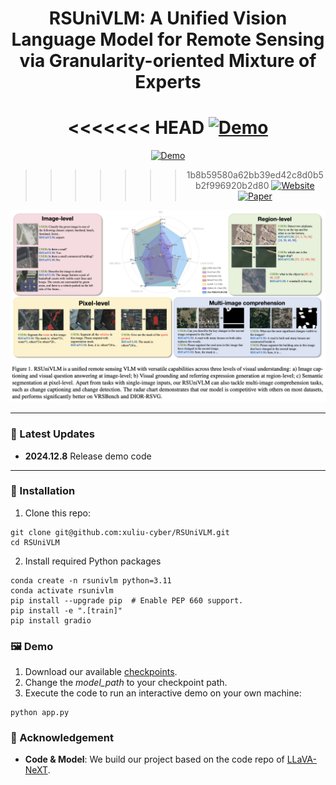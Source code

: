 <div align="center">
<h1>RSUniVLM: A Unified Vision Language Model for Remote Sensing via Granularity-oriented Mixture of Experts</h1>

<<<<<<< HEAD
[![Demo](https://img.shields.io/badge/Online-Demo-red)](https://huggingface.co/spaces/liux-cyber/RSUniVLM)
=======
[![Demo](https://img.shields.io/badge/Online-Demo-red)](https://huggingface.co/spaces/liux-cyber/RSUniVLM)
>>>>>>> 1b8b59580a62bb39ed42c8d0b5b2f996920b2d80
[![Website](https://img.shields.io/badge/Project-Website-87CEEB)](https://rsunivlm.github.io/)
[![Paper](https://img.shields.io/badge/arXiv-Paper-<COLOR>.svg)](https://arxiv.org/abs/2412.05679)
</div>

![Teaser](demo/teaser.png) 

---
### 📢 Latest Updates

- **2024.12.8** Release demo code

---

### 🔨 Installation

1. Clone this repo: 
```
git clone git@github.com:xuliu-cyber/RSUniVLM.git
cd RSUniVLM
```

2. Install required Python packages

```
conda create -n rsunivlm python=3.11
conda activate rsunivlm
pip install --upgrade pip  # Enable PEP 660 support.
pip install -e ".[train]"
pip install gradio
```

### 🖼️ Demo
1. Download our available [checkpoints](https://drive.google.com/drive/folders/1TtaoOPmh167gpgHHWRNBMCaA7t_XZ4Vg?usp=sharing).
2. Change the *model_path* to your checkpoint path.
3. Execute the code to run an interactive demo on your own machine:

```
python app.py
```

### 🎉 Acknowledgement

- **Code & Model**: We build our project based on the code repo of [LLaVA-NeXT](https://github.com/LLaVA-VL/LLaVA-NeXT).
